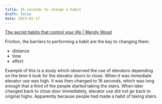 ```yaml
---
title: 16 seconds to change a habit
draft: false
date: 2023-02-17
---
```


[The secret habits that control your life | Wendy Wood](https://www.youtube.com/watch?v=Ywec1MbeQDk)

Friction, the barriers to performing a habit are the key to changing them:
- distance
- time
- effort

Example of this is a study which observed the use of elevators depending on the time it took for the elevator doors to close. When it was immediate elevator use was high. It was then changed to 16 seconds, which was long enough that a third of the people started taking the stairs. When later changed back to close door immediately, elevator use did not go back to original highs. Apparently because people had made a habit of taking stairs.